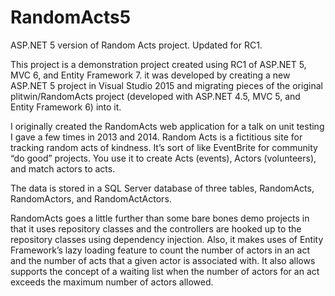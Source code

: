 # RandomActs5
ASP.NET 5 version of Random Acts project. Updated for RC1.

This project is a demonstration project created using RC1 of ASP.NET 5, MVC 6, and Entity Framework 7. 
it was developed by creating a new ASP.NET 5 project in Visual Studio 2015 and migrating pieces of the original 
plitwin/RandomActs project (developed with ASP.NET 4.5, MVC 5, and Entity Framework 6) into it.

I originally created the RandomActs web application for a talk on unit testing I gave a few times in 2013 and 2014. Random Acts is a fictitious site for tracking random acts of kindness. It’s sort of like EventBrite for community “do good” projects. You use it to create Acts (events), Actors (volunteers), and match actors to acts. 

The data is stored in a SQL Server database of three tables, RandomActs, RandomActors, and RandomActActors.

RandomActs goes a little further than some bare bones demo projects in that it uses repository classes and the controllers are hooked up to the repository classes using dependency injection. Also, it makes uses of Entity Framework’s lazy loading feature to count the number of actors in an act and the number of acts that a given actor is associated with. It also allows supports the concept of a waiting list when the number of actors for an act exceeds the maximum number of actors allowed.

